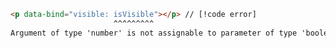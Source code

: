 <!-- prettier-ignore -->
```html
<p data-bind="visible: isVisible"></p> // [!code error]
                       ^^^^^^^^^
Argument of type 'number' is not assignable to parameter of type 'boolean'.
```
